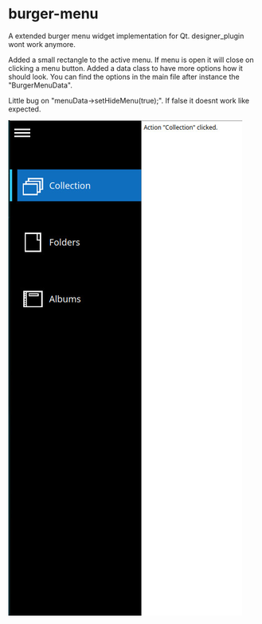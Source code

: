 # burger-menu
A extended burger menu widget implementation for Qt.
designer_plugin wont work anymore.

Added a small rectangle to the active menu.
If menu is open it will close on clicking a menu button.
Added a data class to have more options how it should look. You can find the options in the main file after instance the "BurgerMenuData".

Little bug on "menuData->setHideMenu(true);". If false it doesnt work like expected.

![Example image](https://github.com/lancedelgardo/burger-menu/blob/master/example/images/newPreview.jpg)
